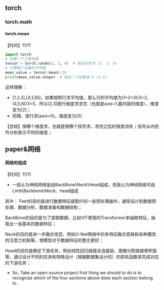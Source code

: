 ## torch
### torch.math
#### torch.mean
【时间】11/11
``` python
import torch
# 创建一个三维张量
tensor = torch.randn(2, 3, 4)  # 假设形状为 (2, 3, 4)
# 计算整个张量的平均值
mean_value = tensor.mean(-2)
print(mean_value.shape)  # 输出一个标量值 # (2,4)
```
这样理解：
- [1,2,3],[4,5,6]]，如果按照行求平均值，那么行的平均值为(1+2+3)/3=2, (4,5,6)/3=5，所以[2,3]按行维度求求完（也就是axis=1,最内层的维度），维度变为[2]；
- 同理，按行求(axis=0)，维度变为[3]

【总结】按哪个维度求，也就是按哪个括号求，求完之后的维度消失；括号从内到外分别表示不同的维度；

## paper&网络
#### 网络的组成
【时间】11/11
- 一般认为神经网络是由BackBone\Neck\Head组成，但我认为神经网络可由Limb\Backbone\Neck、head组成

其中：
Feet的目的是进行数据特征提取仟的一些预处理操作，通常设计到数据预处理、数据分析、数据准备和数据结构；

BackBone的目的是为了提取数据，比如VIT使用的Transformer来抽取特征，抽取出一些基本的数据特征；

Neck的目的是进一步融合信息，例如U-Net网络中的多特征融合思路和各种魔改的注意力机制等，使模型对于数据特征的整合更好；

Head的目的是确定下游任务，例如线性回归就接全连接层、图像分割就接卷积层等，通过设计不同的任务和特殊设计（根据数据集设计的）的损失函数来完成对应的下游任务；

- So, Take an open-source project frist thing we should to do is to recognize which of the four sections above does each section belong to.

